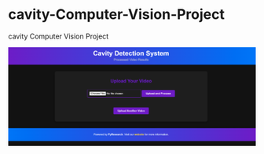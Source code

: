 # cavity-Computer-Vision-Project
cavity Computer Vision Project


[![Watch the video](https://github.com/pyresearch/cavity-Computer-Vision-Project/blob/main/Screenshot%202025-01-01%20103840.png)](https://www.youtube.com/@Pyresearch/videos)
